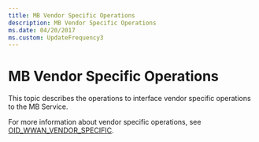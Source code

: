 ```yaml
---
title: MB Vendor Specific Operations
description: MB Vendor Specific Operations
ms.date: 04/20/2017
ms.custom: UpdateFrequency3
---
```


# MB Vendor Specific Operations


This topic describes the operations to interface vendor specific operations to the MB Service.

For more information about vendor specific operations, see [OID\_WWAN\_VENDOR\_SPECIFIC](./oid-wwan-vendor-specific.md).

 

